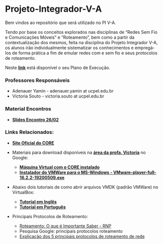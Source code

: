 # Projeto-Integrador-V-A

Bem vindos ao repositório que será utilizado no PI V-A.

Tendo por base os conceitos explorados nas disciplinas de “Redes Sem Fio e Comunicações Móveis” e “Roteamento”, bem como a partir da contextualização dos mesmos, feita na disciplina do Projeto Integrador V-A, os alunos irão individualmente sistematizar os conhecimentos e empregá-los de forma prática a fim de emular redes com e sem fio e seus protocolos de roteamento.

Neste **[link](https://docs.google.com/document/d/1gXFWOfzcvUY6TXPFpbDA4SVsfwe5ZKol7v9w8nf8ivg/edit?usp=sharing)** está disponível o seu Plano de Execução.

### Professores Responsáveis

* Adenauer Yamin - adenauer.yamin at ucpel.edu.br
* Victoria Souto - victoria.souto at ucpel.edu.br

### Material Encontros

* **[Slides Encontro 26/02](https://drive.google.com/file/d/1xeK9NlUdIgcdJCZnduJuT-v1HL8brV0g/view?usp=sharing)**

### Links Relacionados:

* **[Site Oficial do CORE](https://www.nrl.navy.mil/Our-Work/Areas-of-Research/Information-Technology/NCS/CORE/)**

* Materiais para download disponíveis na **[área da profa. Victoria](https://drive.google.com/drive/u/0/folders/1Br5WRXvqyvaAPmqad2RnRHZbGuk88Mtm)** no Google:
  * **[Máquina Virtual com o CORE instalado](https://drive.google.com/file/d/11VVABrhvjM7RNeLUvg92XlbPjTp0r_fj/view?usp=sharing)**
  * **[Instalador do VMWare para o MS-Windows - VMware-player-full-16.2.2-19200509.exe](https://drive.google.com/file/d/1PBE5Jm_TWVtyvRX8ZrJPMqYdbHbT51Ne/view?usp=sharing)**

* Abaixo dois tutoriais de como abrir arquivos VMDK (padrão VMWare) no VirtualBox:
  * **[Tutorial em Inglês](https://techathlon.com/how-to-run-a-vmdk-file-in-oracle-virtualbox/)**
  * **[Tutorial em Português](https://appleglitz.com/portuguese/como-abrir-um-arquivo-vmdk-no-virtualbox/)**

* Principais Protocolos de Roteamento:
  * [Roteamento: O que é Importante Saber - RNP](https://memoria.rnp.br/newsgen/9705/n1-1.html)
  * Pesquisa Google: principais protocolos roteamento
  * [Explicação dos 5 principais protocolos de roteamento de rede](https://fiodevida.com/explicacao-dos-5-principais-protocolos-de-roteamento-de-rede/)
